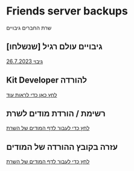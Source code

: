 # Friends server backups
שרת החברים גיבויים
## גיבויים עולם רגיל [שנשלחו]
[גיבוי 26.7.2023](https://github.com/Ori201/Friends-server-backups/releases/tag/26.7.2023) 
## Kit Developer להורדה
[לחץ כאן כדי לראות עוד](https://github.com/Ori201/Friends-server-backups/blob/main/KitOP.md)
## רשימת / הורדת מודים לשרת
[לחץ כדי לעבור לדף המודים של השרת](https://github.com/Ori201/Friends-Server-ModList)
## עזרה בקובץ ההורדה של המודים
[לחץ כדי לעבור לדף המודים של השרת]([[https://github.com/Ori201/Friends-Server-ModList](https://github.com/Ori201/Friends-server-backups/blob/main/FrModsEXE.md)](https://github.com/Ori201/Friends-server-backups/blob/main/FrModsEXE.md)https://github.com/Ori201/FrModsEXE.md)
